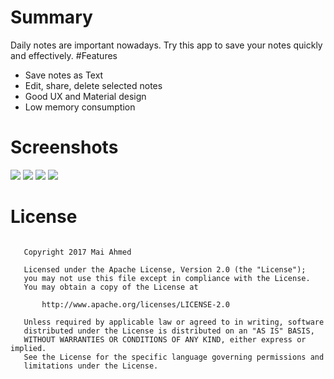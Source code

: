 # Summary #
Daily notes are important nowadays. Try this app to save your notes quickly and effectively.
#Features
<ul>
<li>Save notes as Text</li>
<li>Edit, share, delete selected notes</li>
<li>Good UX and Material design</li>
<li>Low memory consumption</li>
</ul>

# Screenshots #
<img src="https://s9.postimg.org/j6b7tamrj/Screenshot_20170215_225317.png"/>
<img src="https://s9.postimg.org/qat12bu0v/Screenshot_20170215_225331.png"/>
<img src="https://s9.postimg.org/tixifdgan/Screenshot_20170215_225459.png"/>
<img src="https://s9.postimg.org/53paebhdr/Screenshot_20170215_225509.png"/>

# License #
<pre><code>
   Copyright 2017 Mai Ahmed

   Licensed under the Apache License, Version 2.0 (the "License");
   you may not use this file except in compliance with the License.
   You may obtain a copy of the License at

       http://www.apache.org/licenses/LICENSE-2.0

   Unless required by applicable law or agreed to in writing, software
   distributed under the License is distributed on an "AS IS" BASIS,
   WITHOUT WARRANTIES OR CONDITIONS OF ANY KIND, either express or implied.
   See the License for the specific language governing permissions and
   limitations under the License.
   </code></pre>
